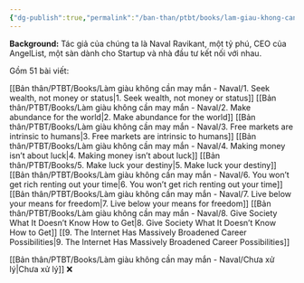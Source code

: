 ```yaml
---
{"dg-publish":true,"permalink":"/ban-than/ptbt/books/lam-giau-khong-can-may-man-naval/lam-giau-khong-can-may-man/","dgPassFrontmatter":true}
---
```


**Background:** Tác giả của chúng ta là Naval Ravikant, một tỷ phú, CEO của AngelList, một sàn dành cho Startup và nhà đầu tư kết nối với nhau.

Gồm 51 bài viết:

[[Bản thân/PTBT/Books/Làm giàu không cần may mắn - Naval/1. Seek wealth, not money or status\|1. Seek wealth, not money or status]]
[[Bản thân/PTBT/Books/Làm giàu không cần may mắn - Naval/2. Make abundance for the world\|2. Make abundance for the world]]
[[Bản thân/PTBT/Books/Làm giàu không cần may mắn - Naval/3. Free markets are intrinsic to humans\|3. Free markets are intrinsic to humans]]
[[Bản thân/PTBT/Books/Làm giàu không cần may mắn - Naval/4. Making money isn’t about luck\|4. Making money isn’t about luck]]
[[Bản thân/PTBT/Books/5. Make luck your destiny\|5. Make luck your destiny]]
[[Bản thân/PTBT/Books/Làm giàu không cần may mắn - Naval/6. You won’t get rich renting out your time\|6. You won’t get rich renting out your time]]
[[Bản thân/PTBT/Books/Làm giàu không cần may mắn - Naval/7. Live below your means for freedom\|7. Live below your means for freedom]]
[[Bản thân/PTBT/Books/Làm giàu không cần may mắn - Naval/8. Give Society What It Doesn’t Know How to Get\|8. Give Society What It Doesn’t Know How to Get]]
[[9. The Internet Has Massively Broadened Career Possibilities\|9. The Internet Has Massively Broadened Career Possibilities]]

[[Bản thân/PTBT/Books/Làm giàu không cần may mắn - Naval/Chưa xử lý\|Chưa xử lý]] ❌
